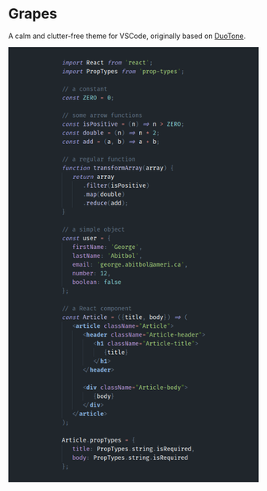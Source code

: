 # Grapes

A calm and clutter-free theme for VSCode, originally based on [DuoTone](https://github.com/simurai/duotone-dark-syntax).

![](https://raw.githubusercontent.com/felixgirault/grapes-theme/master/examples/javascript.png)
